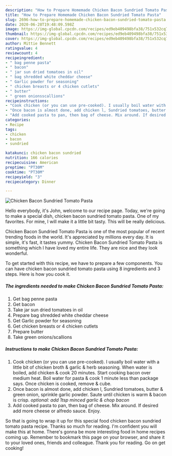 ```yaml
---
description: "How to Prepare Homemade Chicken Bacon Sundried Tomato Pasta"
title: "How to Prepare Homemade Chicken Bacon Sundried Tomato Pasta"
slug: 2696-how-to-prepare-homemade-chicken-bacon-sundried-tomato-pasta
date: 2020-06-28T19:48:09.598Z
image: https://img-global.cpcdn.com/recipes/ed9eb409498bfa38/751x532cq70/chicken-bacon-sundried-tomato-pasta-recipe-main-photo.jpg
thumbnail: https://img-global.cpcdn.com/recipes/ed9eb409498bfa38/751x532cq70/chicken-bacon-sundried-tomato-pasta-recipe-main-photo.jpg
cover: https://img-global.cpcdn.com/recipes/ed9eb409498bfa38/751x532cq70/chicken-bacon-sundried-tomato-pasta-recipe-main-photo.jpg
author: Mittie Bennett
ratingvalue: 4
reviewcount: 4
recipeingredient:
- " bag penne pasta"
- " bacon"
- " jar sun dried tomatoes in oil"
- " bag shredded white cheddar cheese"
- " Garlic powder for seasoning"
- " chicken breasts or 4 chicken cutlets"
- " butter"
- " green onionsscallions"
recipeinstructions:
- "Cook chicken (or you can use pre-cooked). I usually boil water with a little bit of chicken broth &amp; garlic &amp; herb seasoning. When water is boiled, add chicken &amp; cook 20 minutes. Start cooking bacon over medium heat. Boil water for pasta &amp; cook 1 minute less than package says. Once chicken is cooked, remove &amp; cube."
- "Once bacon is almost done, add chicken l, Sundried tomatoes, butter &amp; green onion, sprinkle garlic powder. Saute until chicken is warm &amp; bacon is crisp. *optional: add 1tsp minced garlic &amp; chop bacon*"
- "Add cooked pasta to pan, then bag of cheese. Mix around. If desired add more cheese or alfredo sauce. Enjoy."
categories:
- Recipe
tags:
- chicken
- bacon
- sundried

katakunci: chicken bacon sundried 
nutrition: 166 calories
recipecuisine: American
preptime: "PT30M"
cooktime: "PT30M"
recipeyield: "3"
recipecategory: Dinner

---
```



![Chicken Bacon Sundried Tomato Pasta](https://img-global.cpcdn.com/recipes/ed9eb409498bfa38/751x532cq70/chicken-bacon-sundried-tomato-pasta-recipe-main-photo.jpg)

Hello everybody, it's John, welcome to our recipe page. Today, we're going to make a special dish, chicken bacon sundried tomato pasta. One of my favorites. For mine, I will make it a little bit tasty. This will be really delicious.



Chicken Bacon Sundried Tomato Pasta is one of the most popular of recent trending foods in the world. It's appreciated by millions every day. It is simple, it's fast, it tastes yummy. Chicken Bacon Sundried Tomato Pasta is something which I have loved my entire life. They are nice and they look wonderful.


To get started with this recipe, we have to prepare a few components. You can have chicken bacon sundried tomato pasta using 8 ingredients and 3 steps. Here is how you cook it.

<!--inarticleads1-->

##### The ingredients needed to make Chicken Bacon Sundried Tomato Pasta:

1. Get  bag penne pasta
1. Get  bacon
1. Take  jar sun dried tomatoes in oil
1. Prepare  bag shredded white cheddar cheese
1. Get  Garlic powder for seasoning
1. Get  chicken breasts or 4 chicken cutlets
1. Prepare  butter
1. Take  green onions/scallions




<!--inarticleads2-->

##### Instructions to make Chicken Bacon Sundried Tomato Pasta:

1. Cook chicken (or you can use pre-cooked). I usually boil water with a little bit of chicken broth &amp; garlic &amp; herb seasoning. When water is boiled, add chicken &amp; cook 20 minutes. Start cooking bacon over medium heat. Boil water for pasta &amp; cook 1 minute less than package says. Once chicken is cooked, remove &amp; cube.
1. Once bacon is almost done, add chicken l, Sundried tomatoes, butter &amp; green onion, sprinkle garlic powder. Saute until chicken is warm &amp; bacon is crisp. *optional: add 1tsp minced garlic &amp; chop bacon*
1. Add cooked pasta to pan, then bag of cheese. Mix around. If desired add more cheese or alfredo sauce. Enjoy.




So that is going to wrap it up for this special food chicken bacon sundried tomato pasta recipe. Thanks so much for reading. I'm confident you will make this at home. There's gonna be more interesting food in home recipes coming up. Remember to bookmark this page on your browser, and share it to your loved ones, friends and colleague. Thank you for reading. Go on get cooking!
